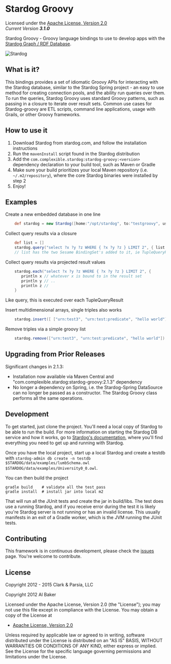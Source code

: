 Stardog Groovy
==========

Licensed under the [Apache License, Version 2.0](http://www.apache.org/licenses/LICENSE-2.0)  
_Current Version **3.1.0**_ 

Stardog Groovy - Groovy language bindings to use to develop apps with the [Stardog Graph / RDF Database](http://stardog.com).  

![Stardog](http://stardog.com/img/stardog.png)   

## What is it? ##

This bindings provides a set of idiomatic Groovy APIs for interacting with the Stardog database, similar to the Stardog Spring project - an easy to use method for creating connection pools, and the ability run queries over them. To run the queries, Stardog Groovy uses standard Groovy patterns, such as passing in a closure to iterate over result sets.  Common use cases for Stardog-groovy are ETL scripts, command line applications, usage with Grails, or other Groovy frameworks.   

## How to use it

1. Download Stardog from stardog.com, and follow the installation instructions
2. Run the `mavenInstall` script found in the Stardog distribution
3. Add the `com.complexible.stardog:stardog-groovy:<version>` dependency declaration to your build tool, such as Maven or Gradle
4. Make sure your build prioritizes your local Maven repository (i.e. `~/.m2/repository`), where the core Stardog binaries were installed by step 2
5. Enjoy!


## Examples ##

Create a new embedded database in one line
```groovy
	def stardog = new Stardog([home:"/opt/stardog", to:"testgroovy", username:"admin", password:"admin"])
```

Collect query results via a closure
```groovy
	def list = []
	stardog.query("select ?x ?y ?z WHERE { ?x ?y ?z } LIMIT 2", { list << it } )
	// list has the two Sesame BindingSet's added to it, ie TupleQueryResult.next called per each run on the closure
```

Collect query results via projected result values
```groovy
    stardog.each("select ?x ?y ?z WHERE { ?x ?y ?z } LIMIT 2", {
       println x // whatever x is bound to in the result set
       println y // ..
       println z // 
    }
```

Like query, this is executed over each TupleQueryResult

Insert multidimensional arrays, single triples also works
```groovy
	stardog.insert([ ["urn:test3", "urn:test:predicate", "hello world"], ["urn:test4", "urn:test:predicate", "hello world2"] ])
```

Remove triples via a simple groovy list
```groovy
	stardog.remove(["urn:test3", "urn:test:predicate", "hello world"])
```

## Upgrading from Prior Releases

Significant changes in 2.1.3:

*    Installation now available via Maven Central and "com.complexible.stardog:stardog-groovy:2.1.3" dependency
*    No longer a dependency on Spring, i.e. the Stardog-Spring DataSource can no longer be passed as a constructor.  The Stardog Groovy class performs all the same operations.



## Development ##

To get started, just clone the project. You'll need a local copy of Stardog to be able to run the build. For more information on starting the Stardog DB service and how it works, go to [Stardog's documentation](http://stardog.com/docs/), where you'll find everything you need to get up and running with Stardog.

Once you have the local project, start up a local Stardog and create a testdb with `stardog-admin db create -n testdb $STARDOG/data/examples/lumbSchema.owl $STARDOG/data/examples/University0_0.owl`. 

You can then build the project

    gradle build    # validate all the test pass
    gradle install  # install jar into local m2

That will run all the JUnit tests and create the jar in build/libs.  The test does use a running Stardog, and if you receive error during the test it is likely you're Stardog server is not running or has an invalid license.  This usually manifests in an exit of a Gradle worker, which is the JVM running the JUnit tests. 


## Contributing ##

This framework is in continuous development, please check the [issues](https://github.com/clarkparsia/stardog-groovy/issues) page. You're welcome to contribute.

## License

Copyright 2012 - 2015 Clark & Parsia, LLC

Copyright 2012 Al Baker

Licensed under the Apache License, Version 2.0 (the "License");
you may not use this file except in compliance with the License.
You may obtain a copy of the License at

* [Apache License, Version 2.0](http://www.apache.org/licenses/LICENSE-2.0)  

Unless required by applicable law or agreed to in writing, software
distributed under the License is distributed on an "AS IS" BASIS,
WITHOUT WARRANTIES OR CONDITIONS OF ANY KIND, either express or implied.
See the License for the specific language governing permissions and
limitations under the License.


